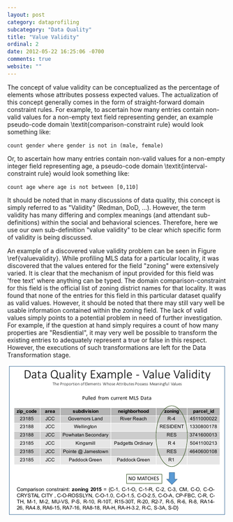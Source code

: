 ```yaml
---
layout: post
category: dataprofiling
subcategory: "Data Quality"
title: "Value Validity"
ordinal: 2
date: 2012-05-22 16:25:06 -0700
comments: true
website: ""
---
```

The concept of value validity can be conceptualized as the percentage of elements whose attributes possess expected values. The actualization of this concept generally comes in the form of straight-forward domain constraint rules. For example, to ascertain how many entries contain non-valid values for a non-empty text field representing gender, an example pseudo-code domain \textit{comparison-constraint rule} would look something like:

    count gender where gender is not in (male, female)

Or, to ascertain how many entries contain non-valid values for a non-empty integer field representing age, a pseudo-code domain \textit{interval-constraint rule} would look something like:

    count age where age is not between [0,110]

It should be noted that in many discussions of data quality, this concept is simply referred to as "Validity" (Redman, DoD, ...). However, the term validity has many differing and complex meanings (and attendant sub-definitions) within the social and behavioral sciences. Therefore, here we use our own sub-definition "value validity" to be clear which specific form of validity is being discussed.

An example of a discovered value validity problem can be seen in Figure \ref{valuevalidity}. While profiling MLS data for a particular locality, it was discovered that the values entered for the field "zoning" were extensively varied. It is clear that the mechanism of input provided for this field was 'free text' where anything can be typed. The domain comparison-constraint for this field is the official list of zoning district names for that locality. It was found that none of the entries for this field in this particular dataset qualify as valid values. However, it should be noted that there may still vary well be usable information contained within the zoning field. The lack of valid values simply points to a potential problem in need of further investigation. For example, if the question at hand simply requires a count of how many properties are "Resdiential", it may very well be possible to transform the existing entries to adequately represent a true or false in this respect. However, the executions of such transformations are left for the Data Transformation stage.

<img src="/images/value_validity.png" style="border-width:0px;" />
